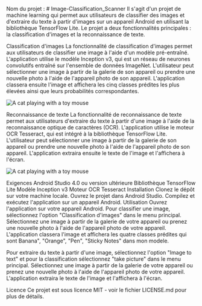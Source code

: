 
Nom du projet : # Image-Classification_Scanner
Il s'agit d'un projet de machine learning qui permet aux utilisateurs de classifier des images et d'extraire du texte à partir d'images sur un appareil Android en utilisant la bibliothèque TensorFlow Lite. Le projet a deux fonctionnalités principales : la classification d'images et la reconnaissance de texte.

Classification d'images
La fonctionnalité de classification d'images permet aux utilisateurs de classifier une image à l'aide d'un modèle pré-entraîné. L'application utilise le modèle Inception v3, qui est un réseau de neurones convolutifs entraîné sur l'ensemble de données ImageNet. L'utilisateur peut sélectionner une image à partir de la galerie de son appareil ou prendre une nouvelle photo à l'aide de l'appareil photo de son appareil. L'application classera ensuite l'image et affichera les cinq classes prédites les plus élevées ainsi que leurs probabilités correspondantes.

![A cat playing with a toy mouse](https://media.giphy.com/media/xT9DPyTQ5ZGj5c6fVu/giphy.gif)

Reconnaissance de texte
La fonctionnalité de reconnaissance de texte permet aux utilisateurs d'extraire du texte à partir d'une image à l'aide de la reconnaissance optique de caractères (OCR). L'application utilise le moteur OCR Tesseract, qui est intégré à la bibliothèque TensorFlow Lite. L'utilisateur peut sélectionner une image à partir de la galerie de son appareil ou prendre une nouvelle photo à l'aide de l'appareil photo de son appareil. L'application extraira ensuite le texte de l'image et l'affichera à l'écran.

![A cat playing with a toy mouse](https://media.giphy.com/media/xT9DPyTQ5ZGj5c6fVu/giphy.gif)


Exigences
Android Studio 4.0 ou version ultérieure
Bibliothèque TensorFlow Lite
Modèle Inception v3
Moteur OCR Tesseract
Installation
Clonez le dépôt sur votre machine locale.
Ouvrez le projet dans Android Studio.
Compilez et exécutez l'application sur un appareil Android.
Utilisation
Ouvrez l'application sur votre appareil Android.
Pour classifier une image, sélectionnez l'option "Classification d'images" dans le menu principal.
Sélectionnez une image à partir de la galerie de votre appareil ou prenez une nouvelle photo à l'aide de l'appareil photo de votre appareil.
L'application classera l'image et affichera les quatre classes prédites qui sont Banana", "Orange", "Pen", "Sticky Notes" dans mon modele.

Pour extraire du texte à partir d'une image, sélectionnez l'option "Image to text" et pour la classification sélectionnez "take picture" dans le menu principal.
Sélectionnez une image à partir de la galerie de votre appareil ou prenez une nouvelle photo à l'aide de l'appareil photo de votre appareil.
L'application extraira le texte de l'image et l'affichera à l'écran.

Licence
Ce projet est sous licence MIT - voir le fichier LICENSE.md pour plus de détails.
